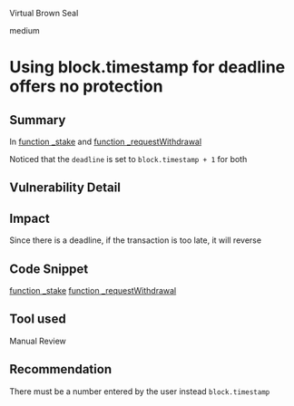 Virtual Brown Seal

medium

# Using block.timestamp for deadline offers no protection

## Summary
In [function _stake](https://github.com/sherlock-audit/2024-05-napier-update/blob/main/napier-v1/src/adapters/bedrock/UniETHAdapter.sol#L73) and
[function _requestWithdrawal](https://github.com/sherlock-audit/2024-05-napier-update/blob/main/napier-v1/src/adapters/bedrock/UniETHAdapter.sol#L141)

Noticed that the `deadline` is set to  `block.timestamp + 1`  for both 
## Vulnerability Detail

## Impact
Since there is a deadline, if the transaction is too late, it will reverse
## Code Snippet
 [function _stake](https://github.com/sherlock-audit/2024-05-napier-update/blob/main/napier-v1/src/adapters/bedrock/UniETHAdapter.sol#L73) 
[function _requestWithdrawal](https://github.com/sherlock-audit/2024-05-napier-update/blob/main/napier-v1/src/adapters/bedrock/UniETHAdapter.sol#L141)
## Tool used

Manual Review

## Recommendation
Тhere must be a number entered by the user instead `block.timestamp`
